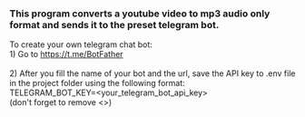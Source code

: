 ### This program converts a youtube video to mp3 audio only format and sends it to the preset telegram bot.

To create your own telegram chat bot:
<br>1) Go to https://t.me/BotFather<br>
<br>2) After you fill the name of your bot and the url, save the API key to .env file in the project folder using the following format:
<br>TELEGRAM_BOT_KEY=<your_telegram_bot_api_key><br>
(don't forget to remove <>)<br>
